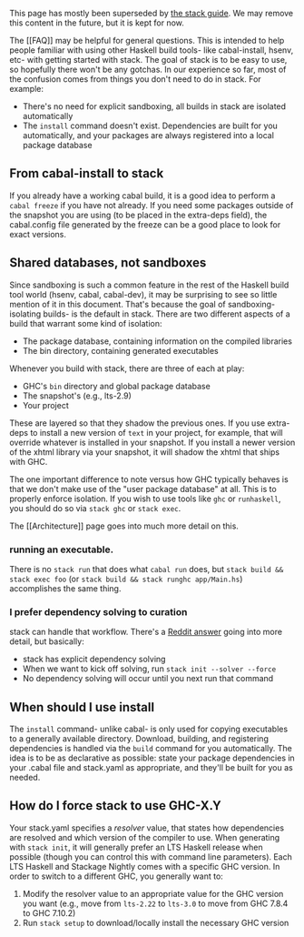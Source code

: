 This page has mostly been superseded by [the stack
guide](https://github.com/commercialhaskell/stack/blob/master/GUIDE.md). We may
remove this content in the future, but it is kept for now.

The [[FAQ]] may be helpful for general questions. This is intended to help people familiar with using other Haskell build tools- like cabal-install, hsenv, etc- with getting started with stack. The goal of stack is to be easy to use, so hopefully there won't be any gotchas. In our experience so far, most of the confusion comes from things you don't need to do in stack. For example:

* There's no need for explicit sandboxing, all builds in stack are isolated automatically
* The `install` command doesn't exist. Dependencies are built for you automatically, and your packages are always registered into a local package database

## From cabal-install to stack

If you already have a working cabal build, it is a good idea to perform a `cabal freeze` if you have not already. If you need some packages outside of the snapshot you are using (to be placed in the extra-deps field), the cabal.config file generated by the freeze can be a good place to look for exact versions.

## Shared databases, not sandboxes

Since sandboxing is such a common feature in the rest of the Haskell build tool
world (hsenv, cabal, cabal-dev), it may be surprising to see so little mention
of it in this document. That's because the goal of sandboxing- isolating
builds- is the default in stack. There are two different aspects of a build
that warrant some kind of isolation:

* The package database, containing information on the compiled libraries
* The bin directory, containing generated executables

Whenever you build with stack, there are three of each at play:

* GHC's `bin` directory and global package database
* The snapshot's (e.g., lts-2.9)
* Your project

These are layered so that they shadow the previous ones. If you use extra-deps
to install a new version of `text` in your project, for example, that will
override whatever is installed in your snapshot. If you install a newer version
of the xhtml library via your snapshot, it will shadow the xhtml that ships
with GHC.

The one important difference to note versus how GHC typically behaves is that
we don't make use of the "user package database" at all. This is to properly
enforce isolation. If you wish to use tools like `ghc` or `runhaskell`, you
should do so via `stack ghc` or `stack exec`.

The [[Architecture]] page goes into much more detail on this.

### running an executable.
There is no `stack run` that does what `cabal run` does, but `stack build && stack exec foo` (or `stack build && stack runghc app/Main.hs`) accomplishes the same thing.

### I prefer dependency solving to curation

stack can handle that workflow. There's a [Reddit answer](http://www.reddit.com/r/haskell/comments/3awgj1/stack_01_released_a_new_build_tool_for_haskell/csgwmpi?context=2) going into more detail, but basically:

* stack has explicit dependency solving
* When we want to kick off solving, run `stack init --solver --force`
* No dependency solving will occur until you next run that command

## When should I use install

The `install` command- unlike cabal- is only used for copying executables to a generally available directory. Download, building, and registering dependencies is handled via the `build` command for you automatically. The idea is to be as declarative as possible: state your package dependencies in your .cabal file and stack.yaml as appropriate, and they'll be built for you as needed.

## How do I force stack to use GHC-X.Y

Your stack.yaml specifies a *resolver* value, that states how dependencies are resolved and which version of the compiler to use. When generating with `stack init`, it will generally prefer an LTS Haskell release when possible (though you can control this with command line parameters). Each LTS Haskell and Stackage Nightly comes with a specific GHC version. In order to switch to a different GHC, you generally want to:

1. Modify the resolver value to an appropriate value for the GHC version you want (e.g., move from `lts-2.22` to `lts-3.0` to move from GHC 7.8.4 to GHC 7.10.2)
2. Run `stack setup` to download/locally install the necessary GHC version
